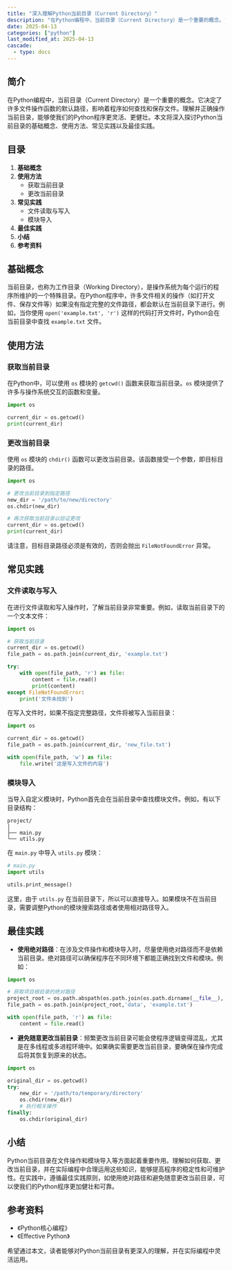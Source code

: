 ```yaml
---
title: "深入理解Python当前目录（Current Directory）"
description: "在Python编程中，当前目录（Current Directory）是一个重要的概念。它决定了许多文件操作函数的默认路径，影响着程序如何查找和保存文件。理解并正确操作当前目录，能够使我们的Python程序更灵活、更健壮。本文将深入探讨Python当前目录的基础概念、使用方法、常见实践以及最佳实践。"
date: 2025-04-13
categories: ["python"]
last_modified_at: 2025-04-13
cascade:
  - type: docs
---
```


<!-- more -->

## 简介
在Python编程中，当前目录（Current Directory）是一个重要的概念。它决定了许多文件操作函数的默认路径，影响着程序如何查找和保存文件。理解并正确操作当前目录，能够使我们的Python程序更灵活、更健壮。本文将深入探讨Python当前目录的基础概念、使用方法、常见实践以及最佳实践。

## 目录
1. **基础概念**
2. **使用方法**
    - 获取当前目录
    - 更改当前目录
3. **常见实践**
    - 文件读取与写入
    - 模块导入
4. **最佳实践**
5. **小结**
6. **参考资料**

## 基础概念
当前目录，也称为工作目录（Working Directory），是操作系统为每个运行的程序所维护的一个特殊目录。在Python程序中，许多文件相关的操作（如打开文件、保存文件等）如果没有指定完整的文件路径，都会默认在当前目录下进行。例如，当你使用 `open('example.txt', 'r')` 这样的代码打开文件时，Python会在当前目录中查找 `example.txt` 文件。

## 使用方法

### 获取当前目录
在Python中，可以使用 `os` 模块的 `getcwd()` 函数来获取当前目录。`os` 模块提供了许多与操作系统交互的函数和变量。

```python
import os

current_dir = os.getcwd()
print(current_dir)
```

### 更改当前目录
使用 `os` 模块的 `chdir()` 函数可以更改当前目录。该函数接受一个参数，即目标目录的路径。

```python
import os

# 更改当前目录到指定路径
new_dir = '/path/to/new/directory'
os.chdir(new_dir)

# 再次获取当前目录以验证更改
current_dir = os.getcwd()
print(current_dir)
```

请注意，目标目录路径必须是有效的，否则会抛出 `FileNotFoundError` 异常。

## 常见实践

### 文件读取与写入
在进行文件读取和写入操作时，了解当前目录非常重要。例如，读取当前目录下的一个文本文件：

```python
import os

# 获取当前目录
current_dir = os.getcwd()
file_path = os.path.join(current_dir, 'example.txt')

try:
    with open(file_path, 'r') as file:
        content = file.read()
        print(content)
except FileNotFoundError:
    print('文件未找到')
```

在写入文件时，如果不指定完整路径，文件将被写入当前目录：

```python
import os

current_dir = os.getcwd()
file_path = os.path.join(current_dir, 'new_file.txt')

with open(file_path, 'w') as file:
    file.write('这是写入文件的内容')
```

### 模块导入
当导入自定义模块时，Python首先会在当前目录中查找模块文件。例如，有以下目录结构：

```
project/
│
├── main.py
└── utils.py
```

在 `main.py` 中导入 `utils.py` 模块：

```python
# main.py
import utils

utils.print_message()
```

这里，由于 `utils.py` 在当前目录下，所以可以直接导入。如果模块不在当前目录，需要调整Python的模块搜索路径或者使用相对路径导入。

## 最佳实践
- **使用绝对路径**：在涉及文件操作和模块导入时，尽量使用绝对路径而不是依赖当前目录。绝对路径可以确保程序在不同环境下都能正确找到文件和模块。例如：

```python
import os

# 获取项目根目录的绝对路径
project_root = os.path.abspath(os.path.join(os.path.dirname(__file__), '..'))
file_path = os.path.join(project_root,'data', 'example.txt')

with open(file_path, 'r') as file:
    content = file.read()
```

- **避免随意更改当前目录**：频繁更改当前目录可能会使程序逻辑变得混乱，尤其是在多线程或多进程环境中。如果确实需要更改当前目录，要确保在操作完成后将其恢复到原来的状态。

```python
import os

original_dir = os.getcwd()
try:
    new_dir = '/path/to/temporary/directory'
    os.chdir(new_dir)
    # 执行相关操作
finally:
    os.chdir(original_dir)
```

## 小结
Python当前目录在文件操作和模块导入等方面起着重要作用。理解如何获取、更改当前目录，并在实际编程中合理运用这些知识，能够提高程序的稳定性和可维护性。在实践中，遵循最佳实践原则，如使用绝对路径和避免随意更改当前目录，可以使我们的Python程序更加健壮和可靠。

## 参考资料
- 《Python核心编程》
- 《Effective Python》

希望通过本文，读者能够对Python当前目录有更深入的理解，并在实际编程中灵活运用。  
